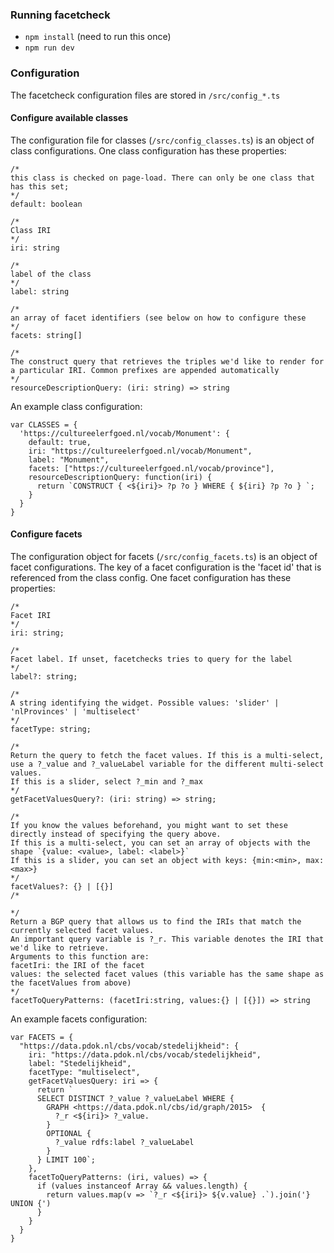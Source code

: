 ### Running facetcheck

* `npm install` (need to run this once)
* `npm run dev`

### Configuration

The facetcheck configuration files are stored in `/src/config_*.ts`

#### Configure available classes
The configuration file for classes (`/src/config_classes.ts`) is an object of class configurations. One class configuration has these properties:
```
/*
this class is checked on page-load. There can only be one class that has this set;
*/
default: boolean

/*
Class IRI
*/
iri: string

/*
label of the class
*/
label: string

/*
an array of facet identifiers (see below on how to configure these
*/
facets: string[]

/*
The construct query that retrieves the triples we'd like to render for a particular IRI. Common prefixes are appended automatically
*/
resourceDescriptionQuery: (iri: string) => string
```

An example class configuration:

```
var CLASSES = {
  'https://cultureelerfgoed.nl/vocab/Monument': {
    default: true,
    iri: "https://cultureelerfgoed.nl/vocab/Monument",
    label: "Monument",
    facets: ["https://cultureelerfgoed.nl/vocab/province"],
    resourceDescriptionQuery: function(iri) {
      return `CONSTRUCT { <${iri}> ?p ?o } WHERE { ${iri} ?p ?o } `;
    }
  }
}
```

#### Configure facets
The configuration object for facets (`/src/config_facets.ts`) is an object of facet configurations. The key of a facet configuration is the 'facet id' that is referenced from the class config. One facet configuration has these properties:

```
/*
Facet IRI
*/
iri: string;

/*
Facet label. If unset, facetchecks tries to query for the label
*/
label?: string;

/*
A string identifying the widget. Possible values: 'slider' | 'nlProvinces' | 'multiselect'
*/
facetType: string;

/*
Return the query to fetch the facet values. If this is a multi-select, use a ?_value and ?_valueLabel variable for the different multi-select values.
If this is a slider, select ?_min and ?_max
*/
getFacetValuesQuery?: (iri: string) => string;

/*
If you know the values beforehand, you might want to set these directly instead of specifying the query above.
If this is a multi-select, you can set an array of objects with the shape `{value: <value>, label: <label>}`
If this is a slider, you can set an object with keys: {min:<min>, max:<max>}
*/
facetValues?: {} | [{}]
/*

*/
Return a BGP query that allows us to find the IRIs that match the currently selected facet values.
An important query variable is ?_r. This variable denotes the IRI that we'd like to retrieve.
Arguments to this function are:
facetIri: the IRI of the facet
values: the selected facet values (this variable has the same shape as the facetValues from above)
*/
facetToQueryPatterns: (facetIri:string, values:{} | [{}]) => string
```

An example facets configuration:
```
var FACETS = {
  "https://data.pdok.nl/cbs/vocab/stedelijkheid": {
    iri: "https://data.pdok.nl/cbs/vocab/stedelijkheid",
    label: "Stedelijkheid",
    facetType: "multiselect",
    getFacetValuesQuery: iri => {
      return `
      SELECT DISTINCT ?_value ?_valueLabel WHERE {
        GRAPH <https://data.pdok.nl/cbs/id/graph/2015>  {
          ?_r <${iri}> ?_value.
        }
        OPTIONAL {
          ?_value rdfs:label ?_valueLabel
        }
      } LIMIT 100`;
    },
    facetToQueryPatterns: (iri, values) => {
      if (values instanceof Array && values.length) {
        return values.map(v => `?_r <${iri}> ${v.value} .`).join('} UNION {')
      }
    }
  }
}
```
